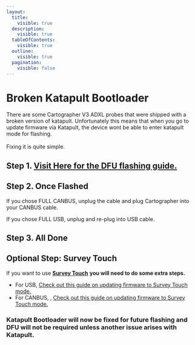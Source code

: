 ```yaml
---
layout:
  title:
    visible: true
  description:
    visible: true
  tableOfContents:
    visible: true
  outline:
    visible: true
  pagination:
    visible: false
---
```


# Broken Katapult Bootloader

There are some Cartographer V3 ADXL probes that were shipped with a broken version of katapult. Unfortunately this means that when you go to update firmware via Katapult, the device wont be able to enter katapult mode for flashing.\
\
Fixing it is quite simple.

## Step 1. [Visit Here for the DFU flashing guide.](firmware-updating/via-dfu.md)

## Step 2. Once Flashed

If you chose FULL CANBUS, unplug the cable and plug Cartographer into your CANBUS cable.

If you chose FULL USB, unplug and re-plug into USB cable.

## Step 3. All Done

## Optional Step: Survey Touch

If you want to use [**Survey Touch**](../survey-touch.md) **you will need to do some extra steps.**

* For USB, [Check out this guide on updating firmware to Survey Touch mode.](firmware-updating/via-katapult/usb-flash.md)
* For CANBUS, , [Check out this guide on updating firmware to Survey Touch mode.](firmware-updating/via-katapult/canbus-flash.md)

### Katapult Bootloader will now be fixed for future flashing and DFU will not be required unless another issue arises with Katapult.
